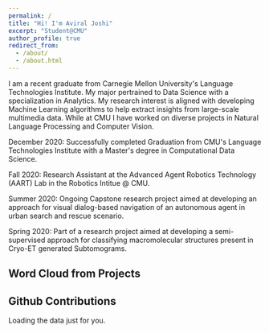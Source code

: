 ```yaml
---
permalink: /
title: "Hi! I'm Aviral Joshi"
excerpt: "Student@CMU"
author_profile: true
redirect_from: 
  - /about/
  - /about.html
---
```


<script src="//cdn.wordart.com/wordart.min.js" async defer></script>


I am a recent graduate from Carnegie Mellon University's Language Technologies Institute. My major pertrained to Data Science with a specialization in Analytics. My research interest is aligned with developing Machine Learning algorithms to help extract insights from large-scale multimedia data. While at CMU I have worked on diverse projects in Natural Language Processing and Computer Vision.

December 2020: Successfully completed Graduation from CMU's Language Technologies Institute with a Master's degree in Computational Data Science.

Fall 2020: Research Assistant at the Advanced Agent Robotics Technology (AART) Lab  in the Robotics Intitue @ CMU.

Summer 2020: Ongoing Capstone research project aimed at developing an approach for visual dialog-based navigation of an autonomous agent in urban search and rescue scenario.

Spring 2020: Part of a research project aimed at developing a semi-supervised approach for classifying macromolecular structures present in Cryo-ET generated Subtomograms.


<h2>Word Cloud from Projects</h2>
<div style="width: 100%;" data-wordart-src="//cdn.wordart.com/json/08cvjqm3is03" data-wordart-show-attribution></div>

<h2> Github Contributions </h2>
<!-- Prepare a container for your calendar. -->
<script
  src="https://cdn.rawgit.com/IonicaBizau/github-calendar/gh-pages/dist/github-calendar.min.js"
>
</script>

<!-- Optionally, include the theme (if you don't want to struggle to write the CSS) -->
<link
  rel="stylesheet"
  href="https://cdn.rawgit.com/IonicaBizau/github-calendar/gh-pages/dist/github-calendar.css"
/>

<!-- Prepare a container for your calendar. -->
<div class="calendar">
    <!-- Loading stuff -->
    Loading the data just for you.
</div>

<script>
    new GitHubCalendar(".calendar", "dataviral");
</script>